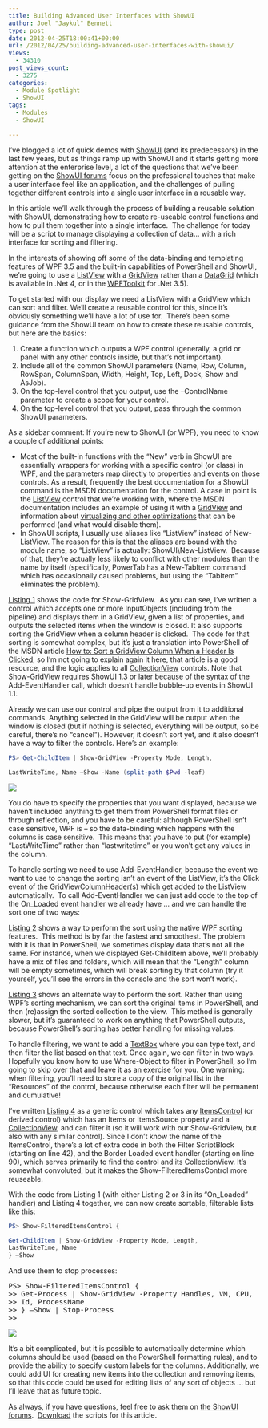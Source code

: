 ```yaml
---
title: Building Advanced User Interfaces with ShowUI
author: Joel "Jaykul" Bennett
type: post
date: 2012-04-25T18:00:41+00:00
url: /2012/04/25/building-advanced-user-interfaces-with-showui/
views:
  - 34310
post_views_count:
  - 3275
categories:
  - Module Spotlight
  - ShowUI
tags:
  - Modules
  - ShowUI

---
```

I’ve blogged a lot of quick demos with [ShowUI][1] (and its predecessors) in the last few years, but as things ramp up with ShowUI and it starts getting more attention at the enterprise level, a lot of the questions that we&#8217;ve been getting on the [ShowUI forums][2] focus on the professional touches that make a user interface feel like an application, and the challenges of pulling together different controls into a single user interface in a reusable way.

In this article we’ll walk through the process of building a reusable solution with ShowUI, demonstrating how to create re-useable control functions and how to pull them together into a single interface.  The challenge for today will be a script to manage displaying a collection of data… with a rich interface for sorting and filtering.

In the interests of showing off some of the data-binding and templating features of WPF 3.5 and the built-in capabilities of PowerShell and ShowUI, we’re going to use a [ListView][3] with a [GridView][4] rather than a [DataGrid][5] (which is available in .Net 4, or in the [WPFToolkit][6] for .Net 3.5).

To get started with our display we need a ListView with a GridView which can sort and filter. We’ll create a reusable control for this, since it’s obviously something we’ll have a lot of use for.  There’s been some guidance from the ShowUI team on how to create these reusable controls, but here are the basics:

  1. Create a function which outputs a WPF control (generally, a grid or panel with any other controls inside, but that’s not important).
  2. Include all of the common ShowUI parameters (Name, Row, Column, RowSpan, ColumnSpan, Width, Height, Top, Left, Dock, Show and AsJob).
  3. On the top-level control that you output, use the –ControlName parameter to create a scope for your control.
  4. On the top-level control that you output, pass through the common ShowUI parameters.

As a sidebar comment: If you’re new to ShowUI (or WPF), you need to know a couple of additional points:

  * Most of the built-in functions with the “New” verb in ShowUI are essentially wrappers for working with a specific control (or class) in WPF, and the parameters map directly to properties and events on those controls. As a result, frequently the best documentation for a ShowUI command is the MSDN documentation for the control. A case in point is the [ListView][7] control that we’re working with, where the MSDN documentation includes an example of using it with a [GridView][8] and information about [virtualizing and other optimizations][9] that can be performed (and what would disable them).
  * In ShowUI scripts, I usually use aliases like “ListView” instead of New-ListView. The reason for this is that the aliases are bound with the module name, so “ListView” is actually: ShowUI\New-ListView.  Because of that, they’re actually less likely to conflict with other modules than the name by itself (specifically, PowerTab has a New-TabItem command which has occasionally caused problems, but using the “TabItem” eliminates the problem).

[Listing 1][10] shows the code for Show-GridView.  As you can see, I’ve written a control which accepts one or more InputObjects (including from the pipeline) and displays them in a GridView, given a list of properties, and outputs the selected items when the window is closed. It also supports sorting the GridView when a column header is clicked.  The code for that sorting is somewhat complex, but it’s just a translation into PowerShell of the MSDN article [How to: Sort a GridView Column When a Header Is Clicked][11], so I’m not going to explain again it here, that article is a good resource, and the logic applies to all [CollectionView][12] controls. Note that Show-GridView requires ShowUI 1.3 or later because of the syntax of the Add-EventHandler call, which doesn’t handle bubble-up events in ShowUI 1.1.

Already we can use our control and pipe the output from it to additional commands. Anything selected in the GridView will be output when the window is closed (but if nothing is selected, everything will be output, so be careful, there’s no “cancel”). However, it doesn’t sort yet, and it also doesn’t have a way to filter the controls. Here’s an example:

```powershell
PS> Get-ChildItem | Show-GridView -Property Mode, Length,

LastWriteTime, Name –Show -Name (split-path $Pwd -leaf)
```


![](/images/ShowUI_Lisiting1.png)

You do have to specify the properties that you want displayed, because we haven’t included anything to get them from PowerShell format files or through reflection, and you have to be careful: although PowerShell isn’t case sensitive, WPF is – so the data-binding which happens with the columns is case sensitive.  This means that you have to put (for example) “LastWriteTime” rather than “lastwritetime” or you won’t get any values in the column.

To handle sorting we need to use Add-EventHandler, because the event we want to use to change the sorting isn’t an event of the ListView, it’s the Click event of the [GridViewColumnHeader][4](s) which get added to the ListView automatically.  To call Add-EventHandler we can just add code to the top of the On_Loaded event handler we already have … and we can handle the sort one of two ways:

[Listing 2][10] shows a way to perform the sort using the native WPF sorting features.  This method is by far the fastest and smoothest. The problem with it is that in PowerShell, we sometimes display data that’s not all the same. For instance, when we displayed Get-ChildItem above, we’ll probably have a mix of files and folders, which will mean that the “Length” column will be empty sometimes, which will break sorting by that column (try it yourself, you’ll see the errors in the console and the sort won’t work).

[Listing 3][10] shows an alternate way to perform the sort. Rather than using WPF’s sorting mechanism, we can sort the original items in PowerShell, and then (re)assign the sorted collection to the view.  This method is generally slower, but it’s guaranteed to work on anything that PowerShell outputs, because PowerShell’s sorting has better handling for missing values.

To handle filtering, we want to add a [TextBox][13] where you can type text, and then filter the list based on that text. Once again, we can filter in two ways.  Hopefully you know how to use Where-Object to filter in PowerShell, so I’m going to skip over that and leave it as an exercise for you. One warning: when filtering, you’ll need to store a copy of the original list in the “Resources” of the control, because otherwise each filter will be permanent and cumulative!

I’ve written [Listing 4][10] as a generic control which takes any [ItemsControl][14] (or derived control) which has an Items or ItemsSource property and a [CollectionView][12], and can filter it (so it will work with our Show-GridView, but also with any similar control). Since I don’t know the name of the ItemsControl, there’s a lot of extra code in both the Filter ScriptBlock (starting on line 42), and the Border Loaded event handler (starting on line 90), which serves primarily to find the control and its CollectionView. It’s somewhat convoluted, but it makes the Show-FilteredItemsControl more reuseable.

With the code from Listing 1 (with either Listing 2 or 3 in its “On_Loaded” handler) and Listing 4 together, we can now create sortable, filterable lists like this:

```powershell
PS> Show-FilteredItemsControl {

Get-ChildItem | Show-GridView -Property Mode, Length,
LastWriteTime, Name
} –Show
```


And use them to stop processes:

<pre>PS&gt; Show-FilteredItemsControl {
&gt;&gt; Get-Process | Show-GridView -Property Handles, VM, CPU,
&gt;&gt; Id, ProcessName
&gt;&gt; } –Show | Stop-Process
&gt;&gt;</pre>

![](/images/ShowUI2.png)

It’s a bit complicated, but it is possible to automatically determine which columns should be used (based on the PowerShell formatting rules), and to provide the ability to specify custom labels for the columns. Additionally, we could add UI for creating new items into the collection and removing items, so that this code could be used for editing lists of any sort of objects … but I’ll leave that as future topic.

As always, if you have questions, feel free to ask them on [the ShowUI forums][2].  [Download][10] the scripts for this article.

[1]: http://show-ui.com/
[2]: http://showui.codeplex.com/discussions
[3]: http://msdn.microsoft.com/en-us/library/system.windows.controls.listview
[4]: http://msdn.microsoft.com/en-us/library/system.windows.controls.gridviewcolumnheader
[5]: http://msdn.microsoft.com/en-us/library/system.windows.controls.datagrid
[6]: http://wpf.codeplex.com/releases/view/40535
[7]: http://msdn.microsoft.com/en-us/library/System.Windows.Controls.ListView
[8]: http://msdn.microsoft.com/en-us/library/system.windows.controls.gridview
[9]: http://msdn.microsoft.com/en-us/library/cc716879
[10]: /images/ShowUI.zip
[11]: http://msdn.microsoft.com/en-us/library/ms745786.aspx
[12]: http://msdn.microsoft.com/en-us/library/system.windows.data.collectionview
[13]: http://msdn.microsoft.com/en-us/library/system.windows.controls.textbox
[14]: http://msdn.microsoft.com/en-us/library/system.windows.controls.itemscontrol